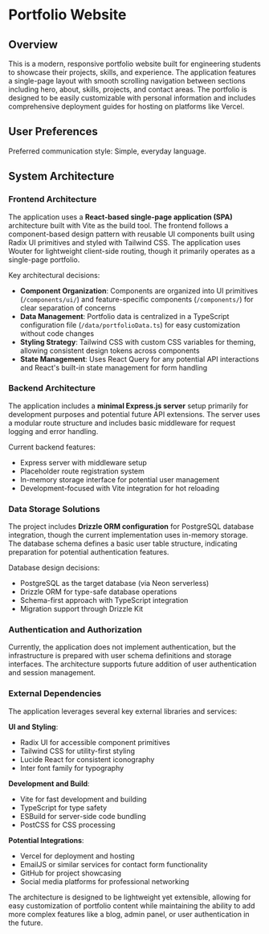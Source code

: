 # Portfolio Website

## Overview

This is a modern, responsive portfolio website built for engineering students to showcase their projects, skills, and experience. The application features a single-page layout with smooth scrolling navigation between sections including hero, about, skills, projects, and contact areas. The portfolio is designed to be easily customizable with personal information and includes comprehensive deployment guides for hosting on platforms like Vercel.

## User Preferences

Preferred communication style: Simple, everyday language.

## System Architecture

### Frontend Architecture
The application uses a **React-based single-page application (SPA)** architecture built with Vite as the build tool. The frontend follows a component-based design pattern with reusable UI components built using Radix UI primitives and styled with Tailwind CSS. The application uses Wouter for lightweight client-side routing, though it primarily operates as a single-page portfolio.

Key architectural decisions:
- **Component Organization**: Components are organized into UI primitives (`/components/ui/`) and feature-specific components (`/components/`) for clear separation of concerns
- **Data Management**: Portfolio data is centralized in a TypeScript configuration file (`/data/portfolioData.ts`) for easy customization without code changes
- **Styling Strategy**: Tailwind CSS with custom CSS variables for theming, allowing consistent design tokens across components
- **State Management**: Uses React Query for any potential API interactions and React's built-in state management for form handling

### Backend Architecture
The application includes a **minimal Express.js server** setup primarily for development purposes and potential future API extensions. The server uses a modular route structure and includes basic middleware for request logging and error handling.

Current backend features:
- Express server with middleware setup
- Placeholder route registration system
- In-memory storage interface for potential user management
- Development-focused with Vite integration for hot reloading

### Data Storage Solutions
The project includes **Drizzle ORM configuration** for PostgreSQL database integration, though the current implementation uses in-memory storage. The database schema defines a basic user table structure, indicating preparation for potential authentication features.

Database design decisions:
- PostgreSQL as the target database (via Neon serverless)
- Drizzle ORM for type-safe database operations
- Schema-first approach with TypeScript integration
- Migration support through Drizzle Kit

### Authentication and Authorization
Currently, the application does not implement authentication, but the infrastructure is prepared with user schema definitions and storage interfaces. The architecture supports future addition of user authentication and session management.

### External Dependencies
The application leverages several key external libraries and services:

**UI and Styling**:
- Radix UI for accessible component primitives
- Tailwind CSS for utility-first styling
- Lucide React for consistent iconography
- Inter font family for typography

**Development and Build**:
- Vite for fast development and building
- TypeScript for type safety
- ESBuild for server-side code bundling
- PostCSS for CSS processing

**Potential Integrations**:
- Vercel for deployment and hosting
- EmailJS or similar services for contact form functionality
- GitHub for project showcasing
- Social media platforms for professional networking

The architecture is designed to be lightweight yet extensible, allowing for easy customization of portfolio content while maintaining the ability to add more complex features like a blog, admin panel, or user authentication in the future.